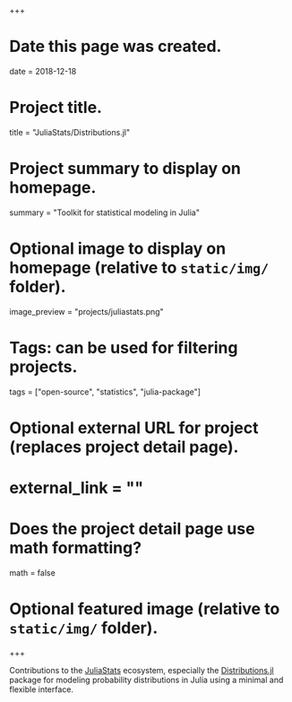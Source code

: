 +++
# Date this page was created.
date = 2018-12-18

# Project title.
title = "JuliaStats/Distributions.jl"

# Project summary to display on homepage.
summary = "Toolkit for statistical modeling in Julia"

# Optional image to display on homepage (relative to `static/img/` folder).
image_preview = "projects/juliastats.png"

# Tags: can be used for filtering projects.
tags = ["open-source", "statistics", "julia-package"]

# Optional external URL for project (replaces project detail page).
# external_link = ""

# Does the project detail page use math formatting?
math = false

# Optional featured image (relative to `static/img/` folder).

+++

Contributions to the [JuliaStats](https://juliastats.github.io) ecosystem,
especially the [Distributions.jl](https://github.com/JuliaStats/Distributions.jl)
package for modeling probability distributions in Julia using a minimal
and flexible interface.
